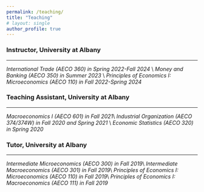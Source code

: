 ```yaml
---
permalink: /teaching/    
title: "Teaching"
# layout: single
author_profile: true
---
```


### Instructor, University at Albany
---
*International Trade (AECO 360) in Spring 2022-Fall 2024* \\
*Money and Banking (AECO 350) in Summer 2023* \\
*Principles of Economics I: Microeconomics (AECO 110) in Fall 2022-Spring 2024* 

### Teaching Assistant, University at Albany
---

*Macroeconomics I (AECO 601) in Fall 2021*\\
*Industrial Organization (AECO 374/374W) in Fall 2020 and Spring 2021* \\
*Economic Statistics (AECO 320) in Spring 2020* 

### Tutor, University at Albany
---
*Intermediate Microeconomics (AECO 300) in Fall 2019*\\
*Intermediate Macroeconomics (AECO 301) in Fall 2019*\\
*Principles of Economics I: Microeconomics (AECO 110) in Fall 2019*\\
*Principles of Economics I: Macroeconomics (AECO 111) in Fall 2019*



<!-- with dates -->
<!-- **Introduction to Game Theory, Yale College Summer Session**\\
Summer 2022 & 2021,  Prof. Zvika Neeman 

**Introduction to Data Analysis and Econometrics, Yale College**\\
Spring 2022,  Dr. Guillermo Noguera

### General Equilibrium Theory, Yale College
Fall 2020,  Prof. John Geanakoplos

### Introductory Macroeconomics, Yale College
Spring 2020,  Prof. Aleh Tsyvinski and Dr. William Hawkins\\
Fall 2019,  Prof. Samuel Kortum and Dr. Marnix Amand

### International Economics, Yale College
Spring 2019,  Prof. Peter Schott

### Monetary Policy, Yale College and School of Management
Fall 2018,  Prof. William English -->
